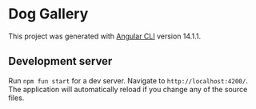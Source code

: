 # Dog Gallery

This project was generated with [Angular CLI](https://github.com/angular/angular-cli) version 14.1.1.

## Development server

Run `npm fun start` for a dev server. Navigate to `http://localhost:4200/`. The application will automatically reload if you change any of the source files.
